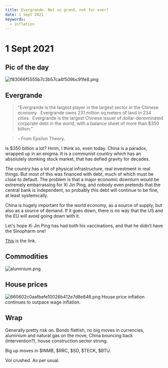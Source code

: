 ```yaml
---
title: Evergrande. Not so grand, not for ever?
date: 1 Sept 2021
keywords:
  - inflation
---
```


# 1 Sept 2021

## Pic of the day

![f83066f5555b7c3b57ca4f509bc91fe8.png]({attach}f83066f5555b7c3b57ca4f509bc91fe8.png)

## Evergrande

> “Evergrande is the largest player in the largest sector in the Chinese economy.  Evergrande owns 231 million sq meters of land in 234 cities.  Evergrande is the largest Chinese issuer of dollar-denominated corporate debt in the world, with a balance sheet of more than $350 billion.”

> – From Epsilon Theory. 

Is $350 billion a lot? Hmm, I think so, even today.
China is a paradox, wrapped up in an enigma. 
It is a communist country which has an absolutely stonking stock market, that has defied gravity for decades.

The country has a lot of physical infrastructure, real investment in real things. 
But most of this was financed with debt, much of which must be close to default.
The problem is that a major economic downturn would be extremely embarrassing for Xi Jin Ping, and nobody even pretends that the central bank is independent, so probably this debt will continue to be fine, at least systemically.

China is hugely important for the world economy, as a source of supply, but also as a source of demand. If it goes down, there is no way that the US and the EU will avoid going down with it.

Let's hope Xi Jin Ping has had both his vaccinations, and that he didn't have the Sinopharm one!

[This](https://www.epsilontheory.com/ever-grande/) is the link.

## Commodities

![aluminium.png]({attach}aluminium.png)
## House prices

![660602c0aafbefe10026b412e7d8e846.png]({attach}660602c0aafbefe10026b412e7d8e846.png)
House price inflation continues to outpace wage inflation.

## Wrap

Generally pretty risk on. Bonds flattish, no big moves in currencies, aluminium and natural gas on the move, China bouncing back (intervention?), house construction sector strong.

Big up moves in $INMB, $RRC, $SD, $TECK, $BTU. 

Vol crushed. As per usual.

